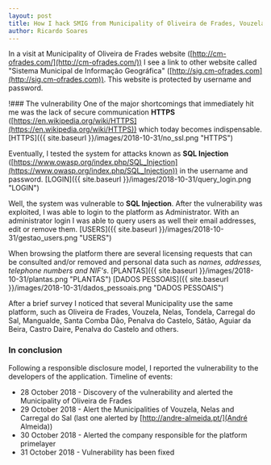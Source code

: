 ```yaml
---
layout: post
title: How I hack SMIG from Municipality of Oliveira de Frades, Vouzela, Nelas, Carregal do Sal and others!
author: Ricardo Soares
---
```


In a visit at Municipality of Oliveira de Frades website ([http://cm-ofrades.com/](http://cm-ofrades.com/)) I see a link to other website called "Sistema Municipal de Informação Geográfica" ([http://sig.cm-ofrades.com](http://sig.cm-ofrades.com)). This website is protected by username and password.

!### The vulnerability
One of the major shortcomings that immediately hit me was the lack of secure communication **HTTPS** ([https://en.wikipedia.org/wiki/HTTPS](https://en.wikipedia.org/wiki/HTTPS)) which today becomes indispensable.
[HTTPS]({{ site.baseurl }}/images/2018-10-31/no_ssl.png "HTTPS")

Eventually, I tested the system for attacks known as **SQL Injection** ([https://www.owasp.org/index.php/SQL_Injection](https://www.owasp.org/index.php/SQL_Injection)) in the username and password.
[LOGIN]({{ site.baseurl }}/images/2018-10-31/query_login.png "LOGIN")

Well, the system was vulnerable to **SQL Injection**. After the vulnerability was exploited, I was able to login to the platform as Administrator.
With an administrator login I was able to query users as well their email addresses, edit or remove them.
[USERS]({{ site.baseurl }}/images/2018-10-31/gestao_users.png "USERS")

When browsing the platform there are several licensing requests that can be consulted and/or removed and personal data such as _names, addresses, telephone numbers and NIF's_.
[PLANTAS]({{ site.baseurl }}/images/2018-10-31/plantas.png "PLANTAS")
[DADOS PESSOAIS]({{ site.baseurl }}/images/2018-10-31/dados_pessoais.png "DADOS PESSOAIS")

After a brief survey I noticed that several Municipality use the same platform, such as Oliveira de Frades, Vouzela, Nelas, Tondela, Carregal do Sal, Mangualde, Santa Comba Dão, Penalva do Castelo, Sátão, Aguiar da Beira, Castro Daire, Penalva do Castelo and others.

### In conclusion
Following a responsible disclosure model, I reported the vulnerability to the developers of the application. Timeline of events:
* 28 October 2018 - Discovery of the vulnerability and alerted the Municipality of Oliveira de Frades
* 29 October 2018 - Alert the Municipalities of Vouzela, Nelas and Carregal do Sal (last one alerted by [http://andre-almeida.pt/](André Almeida))
* 30 October 2018 - Alerted the company responsible for the platform primelayer
* 31 October 2018 - Vulnerability has been fixed